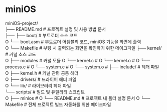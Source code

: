 # miniOS

miniOS-project/  
├── README.md               # 프로젝트 설명 및 사용 방법 문서  
├── 
├── boot/                   # 부트로더 소스 코드  
O   └── boot.asm            # 부트로더 어셈블리 코드, miniOS 기능을 화면에 출력  
O   └── Makefile            # 부팅 시 출력되는 화면을 확인하기 위한 메이크파일
├── kernel/                 # 커널 소스 코드  
O   ├── modules             # 커널 모듈
O   └── kernel.c            #
O   └── kernel.o            #
O   └── process.c           #
O   └── system.c            #
O   └── system.o            #
├── include/                # 헤더 파일  
O   ├── kernel.h            # 커널 관련 공통 헤더  
O   ├── drivers/            # 드라이버 헤더 파일  
O   └── lib/                # 라이브러리 헤더 파일  
└── scripts/                # 빌드 및 유틸리티 스크립트  
O   ├── minios              # 
O   └── README.md           # 프로젝트 내 폴더 설명 문서
O   └── Makefile            # 전체 프로젝트 빌드 자동화를 위한 메이크파일  
